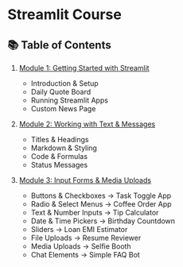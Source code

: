 # Streamlit Course

## 📚 Table of Contents

1. [Module 1: Getting Started with Streamlit](https://github.com/smaranjitghose/streamlit_course/blob/master/Module%201/Module%201.md) 
   - Introduction & Setup  
   - Daily Quote Board  
   - Running Streamlit Apps  
   - Custom News Page  

2. [Module 2: Working with Text & Messages](https://github.com/smaranjitghose/streamlit_course/blob/master/Module%202/Module%202.md)  
   - Titles & Headings  
   - Markdown & Styling  
   - Code & Formulas  
   - Status Messages  

3. [Module 3: Input Forms & Media Uploads](https://github.com/smaranjitghose/streamlit_course/blob/master/Module%203/Module%203.md)  
   - Buttons & Checkboxes → Task Toggle App  
   - Radio & Select Menus → Coffee Order App  
   - Text & Number Inputs → Tip Calculator  
   - Date & Time Pickers → Birthday Countdown  
   - Sliders → Loan EMI Estimator  
   - File Uploads → Resume Reviewer  
   - Media Uploads → Selfie Booth  
   - Chat Elements → Simple FAQ Bot  




